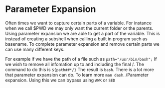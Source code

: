 # Parameter Expansion

Often times we want to capture certain parts of a variable. For instance when we call $PWD we may only want the current folder or the parents. Using parameter expansion we are able to get a part of the variable. This is instead of creating a subshell when calling a built in program such as basename. To complete parameter expansion and remove certain parts we can use many different keys.

For example if we have the path of a file such as 
`path="/usr/bin/bash";`
If we  wish to remove all infomation up to and including the final /.
The command to do this is `${path##*/}` The result is `bash`. There is a lot more that parameter expansion can do. To learn more `man dash`. /Parameter expansion. Using this we can bypass using `AWK` or `SED`

